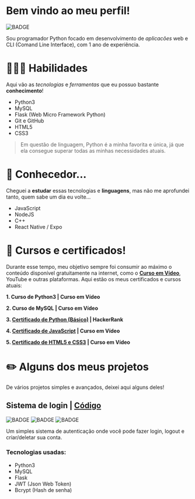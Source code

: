 # **Bem vindo ao meu perfil!**
![BADGE](https://img.shields.io/static/v1?label=python&message=developer&color=red?style=flat-square&logo=python)

Sou programador Python focado em desenvolvimento de *aplicacões* web e CLI (Comand Line Interface), com 1 ano de experiência.

# **👨🏻‍💻 Habilidades**

Aqui vão as *tecnologias* e *ferramentas* que eu possuo bastante **conhecimento**!

- Python3
- MySQL
- Flask (Web Micro Framework Python)
- Git e GitHub
- HTML5
- CSS3
 
> Em questão de linguagem, Python é a minha favorita e única, já que ela consegue superar todas as minhas necessidades atuais.

# **👀 Conhecedor...**

Cheguei a **estudar** essas tecnologias e **linguagens**, mas não me aprofundei tanto, quem sabe um dia eu volte...

- JavaScript
- NodeJS
- C++
- React Native / Expo

# **📔 Cursos e certificados!**

Durante esse tempo, meu objetivo sempre foi consumir ao máximo o conteúdo disponível gratuitamente na internet, como o **[Curso em Vídeo](https://cursoemvideo.com)**, YouTube e outras plataformas. Aqui estão os meus certificados e cursos atuais:

**1. Curso de Python3 | Curso em Vídeo**

**2. Curso de MySQL | Curso em Vídeo**

**3. [Certificado de Python (Básico)](https://www.hackerrank.com/certificates/aa74629e161b) | HackerRank**

**4. [Certificado de JavaScript](https://drive.google.com/file/d/1ske_7xu4N4S12T596z_ATwzThUfjZde_/view?usp=sharing) | Curso em Vídeo**

**5. [Certificado de HTML5 e CSS3](https://drive.google.com/file/d/1snH4kDOHtRA0MM5yX62cX56I87kYaLQz/view?usp=sharing) | Curso em Vídeo**

# **✏️ Alguns dos meus projetos**

De vários projetos simples e avançados, deixei aqui alguns deles!

## **Sistema de login | [Código](https://github.com/jaedsonpys/Sistema-de-Login)**

![BADGE](https://img.shields.io/static/v1?label=status&message=finalizado&color=green)
![BADGE](https://img.shields.io/static/v1?label=linguagem&message=python)
![BADGE](https://img.shields.io/static/v1?label=tipo&message=simples)

Um simples sistema de autenticação onde você pode fazer login, logout e criar/deletar sua conta.

### Tecnologias usadas:
- Python3
- MySQL
- Flask
- JWT (Json Web Token)
- Bcrypt (Hash de senha)
